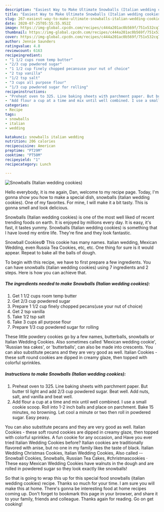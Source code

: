 ```yaml
---
description: "Easiest Way to Make Ultimate Snowballs (Italian wedding cookies)"
title: "Easiest Way to Make Ultimate Snowballs (Italian wedding cookies)"
slug: 267-easiest-way-to-make-ultimate-snowballs-italian-wedding-cookies
date: 2020-07-25T05:55:55.952Z
image: https://img-global.cpcdn.com/recipes/c444a201ac0b569f/751x532cq70/snowballs-italian-wedding-cookies-recipe-main-photo.jpg
thumbnail: https://img-global.cpcdn.com/recipes/c444a201ac0b569f/751x532cq70/snowballs-italian-wedding-cookies-recipe-main-photo.jpg
cover: https://img-global.cpcdn.com/recipes/c444a201ac0b569f/751x532cq70/snowballs-italian-wedding-cookies-recipe-main-photo.jpg
author: Jennie Saunders
ratingvalue: 4.8
reviewcount: 6163
recipeingredient:
- "1 1/2 cups room temp butter"
- "2/3 cup powdered sugar"
- "1 1/2 cup finely chopped pecansuse your nut of choice"
- "2 tsp vanilla"
- "1/2 tsp salt"
- "3 cups all purpose flour"
- "1/3 cup powdered sugar for rolling"
recipeinstructions:
- "Preheat oven to 325. Line baking sheets with parchment paper. But butter til light and add 2/3 cup powdered sugar. Beat well. Add nuts, salt, and vanilla and beat well."
- "Add flour a cup at a time and mix until well combined. I use a small cookie scoop. Roll into 1-2 inch balls and place on parchment. Bake 15 minutes, no browning. Let cool a minute or two then roll in powdered sugar. Easy peasy."
categories:
- Recipe
tags:
- snowballs
- italian
- wedding

katakunci: snowballs italian wedding 
nutrition: 206 calories
recipecuisine: American
preptime: "PT29M"
cooktime: "PT50M"
recipeyield: "1"
recipecategory: Lunch

---
```



![Snowballs (Italian wedding cookies)](https://img-global.cpcdn.com/recipes/c444a201ac0b569f/751x532cq70/snowballs-italian-wedding-cookies-recipe-main-photo.jpg)

Hello everybody, it is me again, Dan, welcome to my recipe page. Today, I'm gonna show you how to make a special dish, snowballs (italian wedding cookies). One of my favorites. For mine, I will make it a bit tasty. This is gonna smell and look delicious.

Snowballs (Italian wedding cookies) is one of the most well liked of recent trending foods on earth. It is enjoyed by millions every day. It is easy, it's fast, it tastes yummy. Snowballs (Italian wedding cookies) is something that I have loved my entire life. They're fine and they look fantastic.

Snowball Cookies© This cookie has many names. Italian wedding, Mexican Wedding, even Russia Tea Cookies, etc, etc. One thing for sure is it would appear. Repeat to bake all the balls of dough.


To begin with this recipe, we have to first prepare a few ingredients. You can have snowballs (italian wedding cookies) using 7 ingredients and 2 steps. Here is how you can achieve that.

<!--inarticleads1-->

##### The ingredients needed to make Snowballs (Italian wedding cookies):

1. Get 1 1/2 cups room temp butter
1. Get 2/3 cup powdered sugar
1. Prepare 1 1/2 cup finely chopped pecans(use your nut of choice)
1. Get 2 tsp vanilla
1. Take 1/2 tsp salt
1. Take 3 cups all purpose flour
1. Prepare 1/3 cup powdered sugar for rolling


These little powdery cookies go by a few names, butterballs, snowballs or Italian Wedding Cookies. Also sometimes called &#39;Mexican wedding cookie&#39;, &#39;Russian tea cakes&#39;, or &#39;butterballs&#39;, can also be made into crescents. You can also substitute pecans and they are very good as well. Italian Cookies - these soft round cookies are dipped in creamy glaze, then topped with colorful sprinkles. 

<!--inarticleads2-->

##### Instructions to make Snowballs (Italian wedding cookies):

1. Preheat oven to 325. Line baking sheets with parchment paper. But butter til light and add 2/3 cup powdered sugar. Beat well. Add nuts, salt, and vanilla and beat well.
1. Add flour a cup at a time and mix until well combined. I use a small cookie scoop. Roll into 1-2 inch balls and place on parchment. Bake 15 minutes, no browning. Let cool a minute or two then roll in powdered sugar. Easy peasy.


You can also substitute pecans and they are very good as well. Italian Cookies - these soft round cookies are dipped in creamy glaze, then topped with colorful sprinkles. A fun cookie for any occasion, and Have you ever tried Italian Wedding Cookies before? Italian cookies are traditionally flavored with anise, but no one in my family likes the taste of black. Italian Wedding Christmas Cookies, Italian Wedding Cookies, Also called -- Snowball Cookies, Snowballs, Russian Tea Cakes, #christmascookies · These easy Mexican Wedding Cookies have walnuts in the dough and are rolled in powdered sugar so they look exactly like snowballs! 

So that is going to wrap this up for this special food snowballs (italian wedding cookies) recipe. Thanks so much for your time. I am sure you will make this at home. There's gonna be interesting food at home recipes coming up. Don't forget to bookmark this page in your browser, and share it to your family, friends and colleague. Thanks again for reading. Go on get cooking!

